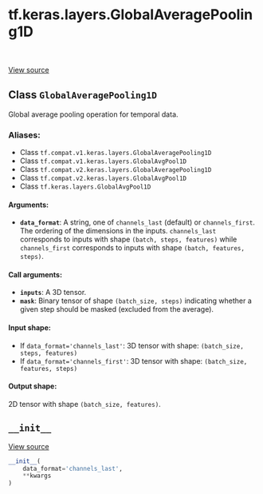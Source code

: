 <div itemscope itemtype="http://developers.google.com/ReferenceObject">
<meta itemprop="name" content="tf.keras.layers.GlobalAveragePooling1D" />
<meta itemprop="path" content="Stable" />
<meta itemprop="property" content="__init__"/>
</div>

# tf.keras.layers.GlobalAveragePooling1D

<!-- Insert buttons -->

<table class="tfo-notebook-buttons tfo-api" align="left">
</table>

<a target="_blank" href="/code/stable/tensorflow/python/keras/layers/pooling.py">View source</a>



## Class `GlobalAveragePooling1D`

<!-- Start diff -->
Global average pooling operation for temporal data.



### Aliases:

* Class `tf.compat.v1.keras.layers.GlobalAveragePooling1D`
* Class `tf.compat.v1.keras.layers.GlobalAvgPool1D`
* Class `tf.compat.v2.keras.layers.GlobalAveragePooling1D`
* Class `tf.compat.v2.keras.layers.GlobalAvgPool1D`
* Class `tf.keras.layers.GlobalAvgPool1D`


<!-- Placeholder for "Used in" -->


#### Arguments:


* <b>`data_format`</b>: A string,
  one of `channels_last` (default) or `channels_first`.
  The ordering of the dimensions in the inputs.
  `channels_last` corresponds to inputs with shape
  `(batch, steps, features)` while `channels_first`
  corresponds to inputs with shape
  `(batch, features, steps)`.


#### Call arguments:


* <b>`inputs`</b>: A 3D tensor.
* <b>`mask`</b>: Binary tensor of shape `(batch_size, steps)` indicating whether
  a given step should be masked (excluded from the average).


#### Input shape:

- If `data_format='channels_last'`:
  3D tensor with shape:
  `(batch_size, steps, features)`
- If `data_format='channels_first'`:
  3D tensor with shape:
  `(batch_size, features, steps)`



#### Output shape:

2D tensor with shape `(batch_size, features)`.


<h2 id="__init__"><code>__init__</code></h2>

<a target="_blank" href="/code/stable/tensorflow/python/keras/layers/pooling.py">View source</a>

``` python
__init__(
    data_format='channels_last',
    **kwargs
)
```






